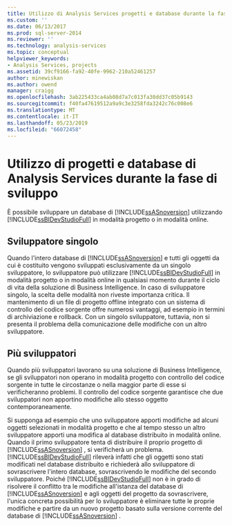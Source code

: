 ```yaml
---
title: Utilizzo di Analysis Services progetti e database durante la fase di sviluppo | Microsoft Docs
ms.custom: ''
ms.date: 06/13/2017
ms.prod: sql-server-2014
ms.reviewer: ''
ms.technology: analysis-services
ms.topic: conceptual
helpviewer_keywords:
- Analysis Services, projects
ms.assetid: 39cf9166-fa92-40fe-9962-210a52461257
author: minewiskan
ms.author: owend
manager: craigg
ms.openlocfilehash: 3ab225433ca4ab08d7a7c013fa30dd37c05b9143
ms.sourcegitcommit: f40fa47619512a9a9c3e3258fda3242c76c008e6
ms.translationtype: MT
ms.contentlocale: it-IT
ms.lasthandoff: 05/23/2019
ms.locfileid: "66072458"
---
```

# <a name="working-with-analysis-services-projects-and-databases-during-the-development-phase"></a>Utilizzo di progetti e database di Analysis Services durante la fase di sviluppo
  È possibile sviluppare un database di [!INCLUDE[ssASnoversion](../../includes/ssasnoversion-md.md)] utilizzando [!INCLUDE[ssBIDevStudioFull](../../includes/ssbidevstudiofull-md.md)] in modalità progetto o in modalità online.  
  
## <a name="single-developer"></a>Sviluppatore singolo  
 Quando l'intero database di [!INCLUDE[ssASnoversion](../../includes/ssasnoversion-md.md)] e tutti gli oggetti da cui è costituito vengono sviluppati esclusivamente da un singolo sviluppatore, lo sviluppatore può utilizzare [!INCLUDE[ssBIDevStudioFull](../../includes/ssbidevstudiofull-md.md)] in modalità progetto o in modalità online in qualsiasi momento durante il ciclo di vita della soluzione di Business Intelligence. In caso di sviluppatore singolo, la scelta delle modalità non riveste importanza critica. Il mantenimento di un file di progetto offline integrato con un sistema di controllo del codice sorgente offre numerosi vantaggi, ad esempio in termini di archiviazione e rollback. Con un singolo sviluppatore, tuttavia, non si presenta il problema della comunicazione delle modifiche con un altro sviluppatore.  
  
## <a name="multiple-developers"></a>Più sviluppatori  
 Quando più sviluppatori lavorano su una soluzione di Business Intelligence, se gli sviluppatori non operano in modalità progetto con controllo del codice sorgente in tutte le circostanze o nella maggior parte di esse si verificheranno problemi. Il controllo del codice sorgente garantisce che due sviluppatori non apportino modifiche allo stesso oggetto contemporaneamente.  
  
 Si supponga ad esempio che uno sviluppatore apporti modifiche ad alcuni oggetti selezionati in modalità progetto e che al tempo stesso un altro sviluppatore apporti una modifica al database distribuito in modalità online. Quando il primo sviluppatore tenta di distribuire il proprio progetto di [!INCLUDE[ssASnoversion](../../includes/ssasnoversion-md.md)] , si verificherà un problema. [!INCLUDE[ssBIDevStudioFull](../../includes/ssbidevstudiofull-md.md)] rileverà infatti che gli oggetti sono stati modificati nel database distribuito e richiederà allo sviluppatore di sovrascrivere l'intero database, sovrascrivendo le modifiche del secondo sviluppatore. Poiché [!INCLUDE[ssBIDevStudioFull](../../includes/ssbidevstudiofull-md.md)] non è in grado di risolvere il conflitto tra le modifiche all'istanza del database di [!INCLUDE[ssASnoversion](../../includes/ssasnoversion-md.md)] e agli oggetti del progetto da sovrascrivere, l'unica concreta possibilità per lo sviluppatore è eliminare tutte le proprie modifiche e partire da un nuovo progetto basato sulla versione corrente del database di [!INCLUDE[ssASnoversion](../../includes/ssasnoversion-md.md)] .  
  
  
